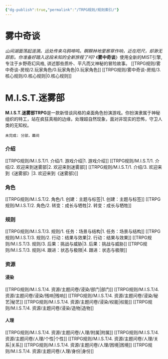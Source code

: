 ```yaml
---
{"dg-publish":true,"permalink":"/TRPG规则/规则索引/"}
---
```


# 雾中奇谈
*山间湖面荡起涟漪。远处传来乌鸦啼鸣。瞑瞑林地里窸窣作响，近在咫尺，却渺无踪影。你准备好踏入这段未知的全新旅程了吗?*
《**雾中奇谈**》使用全新的MIST引擎, 专注于乡野奇幻风格, 讲述那些质朴、平凡而又神秘的冒险故事。
[[TRPG规则/雾中奇谈-房规/2.玩家角色/0.玩家角色\|0.玩家角色]]
[[TRPG规则/雾中奇谈-房规/3.核心规则/0.核心规则\|0.核心规则]]
# M.I.S.T.迷雾部
**M.I.S.T.迷雾部TRPG**是一款新怪谈风格的桌面角色扮演游戏。你扮演隶属于神秘组织的特工，站在疯狂真相的边缘，处理超自然现象，面对非现实的恐怖，守卫人类的无知权。
```
未完成: 分部，幕间
```
### 介绍
[[TRPG规则/M.I.S.T/1. 介绍/1. 游戏介绍\|1. 游戏介绍]]
[[TRPG规则/M.I.S.T/1. 介绍/2. 欢迎来到迷雾部\|2. 欢迎来到迷雾部]]
[[TRPG规则/M.I.S.T/1. 介绍/3. 欢迎来到《迷雾部》\|3. 欢迎来到《迷雾部》]]
### 角色
[[TRPG规则/M.I.S.T/2. 角色/1. 创建：主题与标签\|1. 创建：主题与标签]]
[[TRPG规则/M.I.S.T/2. 角色/2. 转变：成长与牺牲\|2. 转变：成长与牺牲]]

### 规则
[[TRPG规则/M.I.S.T/3. 规则/1. 任务：场景与结构\|1. 任务：场景与结构]]
[[TRPG规则/M.I.S.T/3. 规则/2. 行动：结果与效果\|2. 行动：结果与效果]]
[[TRPG规则/M.I.S.T/3. 规则/3. 后果：挑战与威胁\|3. 后果：挑战与威胁]]
[[TRPG规则/M.I.S.T/3. 规则/4. 跟进：状态与极限\|4. 跟进：状态与极限]]

### 资源
#### 浸染
[[TRPG规则/M.I.S.T/4. 资源/主题问卷/浸染/部门\|部门]]
[[TRPG规则/M.I.S.T/4. 资源/主题问卷/浸染/残响\|残响]]
[[TRPG规则/M.I.S.T/4. 资源/主题问卷/浸染/秘艺\|秘艺]]
[[TRPG规则/M.I.S.T/4. 资源/主题问卷/浸染/权能\|权能]]
[[TRPG规则/M.I.S.T/4. 资源/主题问卷/浸染/造物\|造物]]

#### 人理
[[TRPG规则/M.I.S.T/4. 资源/主题问卷/人理/附属\|附属]]
[[TRPG规则/M.I.S.T/4. 资源/主题问卷/人理/个性\|个性]]
[[TRPG规则/M.I.S.T/4. 资源/主题问卷/人理/关系\|关系]]
[[TRPG规则/M.I.S.T/4. 资源/主题问卷/人理/困境\|困境]]
[[TRPG规则/M.I.S.T/4. 资源/主题问卷/人理/身份\|身份]]